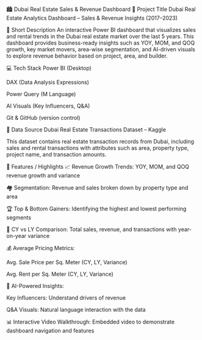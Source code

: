 🏙️ Dubai Real Estate Sales & Revenue Dashboard
📌 Project Title
Dubai Real Estate Analytics Dashboard – Sales & Revenue Insights (2017–2023)

📝 Short Description
An interactive Power BI dashboard that visualizes sales and rental trends in the Dubai real estate market over the last 5 years. This dashboard provides business-ready insights such as YOY, MOM, and QOQ growth, key market movers, area-wise segmentation, and AI-driven visuals to explore revenue behavior based on project, area, and builder.

💻 Tech Stack
Power BI (Desktop)

DAX (Data Analysis Expressions)

Power Query (M Language)

AI Visuals (Key Influencers, Q&A)

Git & GitHub (version control)

🔗 Data Source
Dubai Real Estate Transactions Dataset – Kaggle

This dataset contains real estate transaction records from Dubai, including sales and rental transactions with attributes such as area, property type, project name, and transaction amounts.

🌟 Features / Highlights
📈 Revenue Growth Trends: YOY, MOM, and QOQ revenue growth and variance

🏘️ Segmentation: Revenue and sales broken down by property type and area

🏆 Top & Bottom Gainers: Identifying the highest and lowest performing segments

🔄 CY vs LY Comparison: Total sales, revenue, and transactions with year-on-year variance

💰 Average Pricing Metrics:

Avg. Sale Price per Sq. Meter (CY, LY, Variance)

Avg. Rent per Sq. Meter (CY, LY, Variance)

🤖 AI-Powered Insights:

Key Influencers: Understand drivers of revenue

Q&A Visuals: Natural language interaction with the data

📊 Interactive Video Walkthrough: Embedded video to demonstrate dashboard navigation and features
